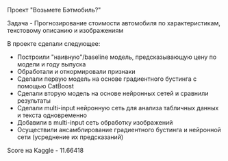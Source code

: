 
Проект "Возьмете Бэтмобиль?"

Задача - Прогнозирование стоимости автомобиля по характеристикам, текстовому описанию и изображениям

В проекте сделали следующее:

* Построили "наивную"/baseline модель, предсказывающую цену по модели и году выпуска 
* Обработали и отнормировали признаки
* Сделали первую модель на основе градиентного бустинга с помощью CatBoost
* Сделали вторую модель на основе нейронных сетей и сравнили результаты
* Сделали multi-input нейронную сеть для анализа табличных данных и текста одновременно
* Добавили в multi-input сеть обработку изображений
* Осуществили ансамблирование градиентного бустинга и нейронной сети (усреднение их предсказаний)

Score на Kaggle - 11.66418
